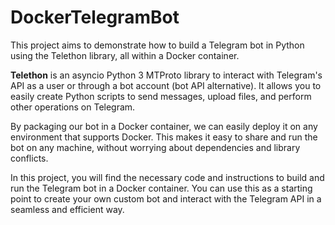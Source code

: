 # DockerTelegramBot
This project aims to demonstrate how to build a Telegram bot in Python using the Telethon library, all within a Docker container.

**Telethon** is an asyncio Python 3 MTProto library to interact with Telegram's API as a user or through a bot account (bot API alternative). It allows you to easily create Python scripts to send messages, upload files, and perform other operations on Telegram.

By packaging our bot in a Docker container, we can easily deploy it on any environment that supports Docker. This makes it easy to share and run the bot on any machine, without worrying about dependencies and library conflicts.

In this project, you will find the necessary code and instructions to build and run the Telegram bot in a Docker container. You can use this as a starting point to create your own custom bot and interact with the Telegram API in a seamless and efficient way.
